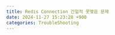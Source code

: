 ```yaml
---
title: Redis Connection 간헐적 못맺음 문제
date: 2024-11-27 15:23:28 +900
categories: TroubleShooting
---
```

